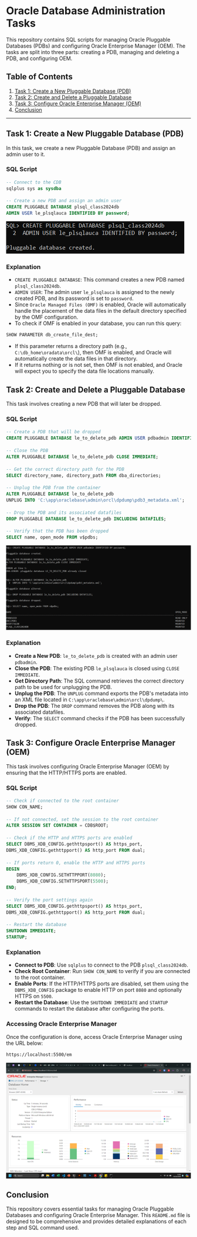 # Oracle Database Administration Tasks

This repository contains SQL scripts for managing Oracle Pluggable Databases (PDBs) and configuring Oracle Enterprise Manager (OEM). The tasks are split into three parts: creating a PDB, managing and deleting a PDB, and configuring OEM.

## Table of Contents

1. [Task 1: Create a New Pluggable Database (PDB)](#task-1-create-a-new-pluggable-database-pdb)
2. [Task 2: Create and Delete a Pluggable Database](#task-2-create-and-delete-a-pluggable-database)
3. [Task 3: Configure Oracle Enterprise Manager (OEM)](#task-3-configure-oracle-enterprise-manager-oem)
4. [Conclusion](#conclusion)

---

## Task 1: Create a New Pluggable Database (PDB)

In this task, we create a new Pluggable Database (PDB) and assign an admin user to it.

### SQL Script

```sql
-- Connect to the CDB
sqlplus sys as sysdba

-- Create a new PDB and assign an admin user
CREATE PLUGGABLE DATABASE plsql_class2024db
ADMIN USER le_plsqlauca IDENTIFIED BY password;
```

![Create pdb](./images/create_pdb.png)

### Explanation

- `CREATE PLUGGABLE DATABASE`: This command creates a new PDB named `plsql_class2024db`.
- `ADMIN USER`: The admin user `le_plsqlauca` is assigned to the newly created PDB, and its password is set to `password`.
- Since `Oracle Managed Files (OMF)` is enabled, Oracle will automatically handle the placement of the data files in the default directory specified by the OMF configuration.
- To check if OMF is enabled in your database, you can run this query:

```sql
SHOW PARAMETER db_create_file_dest;
```

- If this parameter returns a directory path (e.g., `C:\db_home\oradata\orcl\`), then OMF is enabled, and Oracle will automatically create the data files in that directory.
- If it returns nothing or is not set, then OMF is not enabled, and Oracle will expect you to specify the data file locations manually.

## Task 2: Create and Delete a Pluggable Database

This task involves creating a new PDB that will later be dropped.

### SQL Script

```sql
-- Create a PDB that will be dropped
CREATE PLUGGABLE DATABASE le_to_delete_pdb ADMIN USER pdbadmin IDENTIFIED BY password;

-- Close the PDB
ALTER PLUGGABLE DATABASE le_to_delete_pdb CLOSE IMMEDIATE;

-- Get the correct directory path for the PDB
SELECT directory_name, directory_path FROM dba_directories;

-- Unplug the PDB from the container
ALTER PLUGGABLE DATABASE le_to_delete_pdb
UNPLUG INTO 'C:\app\oraclebase\admin\orcl\dpdump\pdb3_metadata.xml';

-- Drop the PDB and its associated datafiles
DROP PLUGGABLE DATABASE le_to_delete_pdb INCLUDING DATAFILES;

-- Verify that the PDB has been dropped
SELECT name, open_mode FROM v$pdbs;
```

![DCreate delete](./images/create_delete.png)

### Explanation

- **Create a New PDB**: `le_to_delete_pdb` is created with an admin user `pdbadmin`.
- **Close the PDB**: The existing PDB `le_plsqlauca` is closed using `CLOSE IMMEDIATE`.
- **Get Directory Path**: The SQL command retrieves the correct directory path to be used for unplugging the PDB.
- **Unplug the PDB**: The `UNPLUG` command exports the PDB's metadata into an XML file located in `C:\app\oraclebase\admin\orcl\dpdump\`.
- **Drop the PDB**: The `DROP` command removes the PDB along with its associated datafiles.
- **Verify**: The `SELECT` command checks if the PDB has been successfully dropped.

## Task 3: Configure Oracle Enterprise Manager (OEM)

This task involves configuring Oracle Enterprise Manager (OEM) by ensuring that the HTTP/HTTPS ports are enabled.

### SQL Script

```sql
-- Check if connected to the root container
SHOW CON_NAME;

-- If not connected, set the session to the root container
ALTER SESSION SET CONTAINER = CDB$ROOT;

-- Check if the HTTP and HTTPS ports are enabled
SELECT DBMS_XDB_CONFIG.gethttpsport() AS https_port,
DBMS_XDB_CONFIG.gethttpport() AS http_port FROM dual;

-- If ports return 0, enable the HTTP and HTTPS ports
BEGIN
    DBMS_XDB_CONFIG.SETHTTPPORT(8080);
    DBMS_XDB_CONFIG.SETHTTPSPORT(5500);
END;

-- Verify the port settings again
SELECT DBMS_XDB_CONFIG.gethttpsport() AS https_port,
DBMS_XDB_CONFIG.gethttpport() AS http_port FROM dual;

-- Restart the database
SHUTDOWN IMMEDIATE;
STARTUP;
```

### Explanation

- **Connect to PDB**: Use `sqlplus` to connect to the PDB `plsql_class2024db`.
- **Check Root Container**: Run `SHOW CON_NAME` to verify if you are connected to the root container.
- **Enable Ports**: If the HTTP/HTTPS ports are disabled, set them using the `DBMS_XDB_CONFIG` package to enable HTTP on port `8080` and optionally HTTPS on `5500`.
- **Restart the Database**: Use the `SHUTDOWN IMMEDIATE` and `STARTUP` commands to restart the database after configuring the ports.

### Accessing Oracle Enterprise Manager

Once the configuration is done, access Oracle Enterprise Manager using the URL below:

```bash
https://localhost:5500/em
```

![OEM screenshot](./images/oem_1.png)

## Conclusion

This repository covers essential tasks for managing Oracle Pluggable Databases and configuring Oracle Enterprise Manager. This `README.md` file is designed to be comprehensive and provides detailed explanations of each step and SQL command used.
